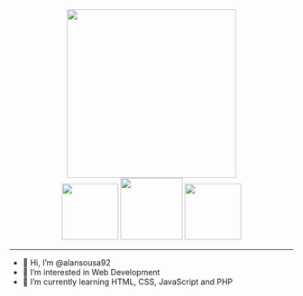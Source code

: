 <div align="center">
  <img src="https://media.giphy.com/media/ZVik7pBtu9dNS/giphy.gif" width="300">
<div>
<div>
  <a href="https://twitter.com/alanssousa1"><img src="https://img.shields.io/badge/twitter-blue?logo=twitter&logoColor=white" width="100"></a>
  <a href="https://www.linkedin.com/in/alan-s-sousa-562834202/"><img src="https://img.shields.io/badge/LinkedIn-blue?logo=linkedin&logoColor=white" width="110"></a>
  <a href="https://www.instagram.com/alan.ss.linux/"><img src="https://img.shields.io/badge/Instagram-white?logo=Instagram" width="100"></a>
</div>
  <hr>
<ul>
  <li align="left">👋 Hi, I’m @alansousa92</li>
  <li align="left">👀 I’m interested in Web Development</li>
  <li align="left">🌱 I’m currently learning HTML, CSS, JavaScript and PHP</li>
</ul>


<!---
alansousa92/alansousa92 is a ✨ special ✨ repository because its `README.md` (this file) appears on your GitHub profile.
You can click the Preview link to take a look at your changes.
--->
